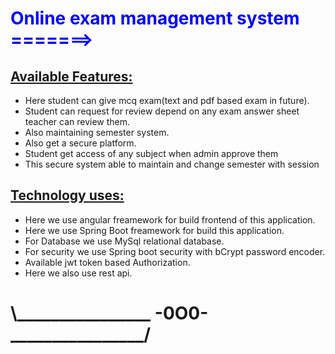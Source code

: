 <h1 style="color:blue;">Online exam management system =======></h1>
<h2><u>Available Features:</u></h2>

<ul>
  <li>Here student can give mcq exam(text and pdf based exam in future).</li>
  <li>Student can request for review depend on any exam answer sheet teacher can review them.</li>
  <li>Also maintaining semester system.</li>
  <li>Also get a secure platform.</li>
  <li>Student get access of any subject when admin approve them</li>
  <li>This secure system able to maintain and change semester with session</li>
</ul>  

<h2><u>Technology uses:</u></h2>

<ul>
  <li>Here we use angular freamework for build frontend of this application.</li>
  <li>Here we use Spring Boot freamework for build this application.</li>
  <li>For Database we use MySql relational database.</li>
  <li>For security we use Spring boot security with bCrypt password encoder.</li>
  <li>Available jwt token based Authorization.</li>
  <li>Here we also use rest api.</li>
</ul> 
<h1>\________________ -0O0- ________________/</h1>
